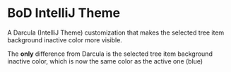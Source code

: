 # BoD IntelliJ Theme

A Darcula (IntelliJ Theme) customization that makes the selected tree item
background inactive color more visible.

The **only** difference from Darcula is the selected tree item
background inactive color, which is now the same color
as the active one (blue)